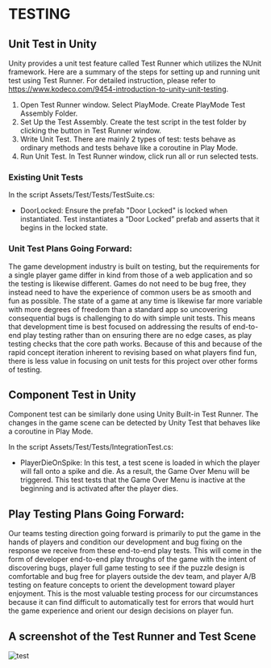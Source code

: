 # TESTING

## Unit Test in Unity
Unity provides a unit test feature called Test Runner which utilizes the NUnit framework. Here are a summary of the steps for setting up and running unit test using Test Runner. For detailed instruction, please refer to https://www.kodeco.com/9454-introduction-to-unity-unit-testing.

1. Open Test Runner window. Select PlayMode. Create PlayMode Test Assembly Folder.
2. Set Up the Test Assembly. Create the test script in the test folder by clicking the button in Test Runner window.
3. Write Unit Test. There are mainly 2 types of test: tests behave as ordinary methods and tests behave like a coroutine in Play Mode.
4. Run Unit Test. In Test Runner window, click run all or run selected tests.

### Existing Unit Tests
In the script Assets/Test/Tests/TestSuite.cs:
- DoorLocked: Ensure the prefab "Door Locked" is locked when instantiated. Test instantiates a “Door Locked” prefab and asserts that it begins in the locked state.

### Unit Test Plans Going Forward:
The game development industry is built on testing, but the requirements for a single player game differ in kind from those of a web application and so the testing is likewise different. Games do not need to be bug free, they instead need to have the experience of common users be as smooth and fun as possible. The state of a game at any time is likewise far more variable with more degrees of freedom than a standard app so uncovering consequential bugs is challenging to do with simple unit tests. This means that development time is best focused on addressing the results of end-to-end play testing rather than on ensuring there are no edge cases, as play testing checks that the core path works. Because of this and because of the rapid concept iteration inherent to revising based on what players find fun, there is less value in focusing on unit tests for this project over other forms of testing.

## Component Test in Unity
Component test can be similarly done using Unity Built-in Test Runner. The changes in the game scene can be detected by Unity Test that behaves like a coroutine in Play Mode. 

In the script Assets/Test/Tests/IntegrationTest.cs:
- PlayerDieOnSpike: In this test, a test scene is loaded in which the player will fall onto a spike and die. As a result, the Game Over Menu will be triggered. This test tests that the Game Over Menu is inactive at the beginning and is activated after the player dies.

## Play Testing Plans Going Forward:
Our teams testing direction going forward is primarily to put the game in the hands of players and condition our development and bug fixing on the response we receive from these end-to-end play tests. This will come in the form of developer end-to-end play throughs of the game with the intent of discovering bugs, player full game testing to see if the puzzle design is comfortable and bug free for players outside the dev team, and player A/B testing on feature concepts to orient the development toward player enjoyment. This is the most valuable testing process for our circumstances because it can find difficult to automatically test for errors that would hurt the game experience and orient our design decisions on player fun.

## A screenshot of the Test Runner and Test Scene
![test](../Assets/Image/TestRunnerScreenshot.png)
